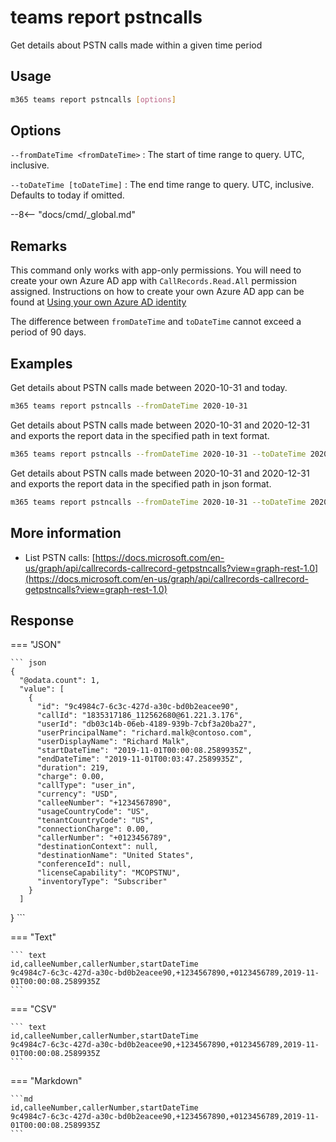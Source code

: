 # teams report pstncalls

Get details about PSTN calls made within a given time period

## Usage

```sh
m365 teams report pstncalls [options]
```

## Options

`--fromDateTime <fromDateTime>`
: The start of time range to query. UTC, inclusive.

`--toDateTime [toDateTime]`
: The end time range to query. UTC, inclusive. Defaults to today if omitted.

--8<-- "docs/cmd/_global.md"

## Remarks

This command only works with app-only permissions. You will need to create your own Azure AD app with `CallRecords.Read.All` permission assigned. Instructions on how to create your own Azure AD app can be found at [Using your own Azure AD identity](../../../user-guide/using-own-identity.md)

The difference between `fromDateTime` and `toDateTime` cannot exceed a period of 90 days.

## Examples

Get details about PSTN calls made between 2020-10-31 and today.

```sh
m365 teams report pstncalls --fromDateTime 2020-10-31
```

Get details about PSTN calls made between 2020-10-31 and 2020-12-31 and exports the report data in the specified path in text format.

```sh
m365 teams report pstncalls --fromDateTime 2020-10-31 --toDateTime 2020-12-31 --output text > "pstncalls.txt"
```

Get details about PSTN calls made between 2020-10-31 and 2020-12-31 and exports the report data in the specified path in json format.

```sh
m365 teams report pstncalls --fromDateTime 2020-10-31 --toDateTime 2020-12-31 --output json > "pstncalls.json"
```

## More information

- List PSTN calls: [https://docs.microsoft.com/en-us/graph/api/callrecords-callrecord-getpstncalls?view=graph-rest-1.0](https://docs.microsoft.com/en-us/graph/api/callrecords-callrecord-getpstncalls?view=graph-rest-1.0)

## Response

=== "JSON"

    ``` json
    {
      "@odata.count": 1,
      "value": [
        {
          "id": "9c4984c7-6c3c-427d-a30c-bd0b2eacee90",
          "callId": "1835317186_112562680@61.221.3.176",
          "userId": "db03c14b-06eb-4189-939b-7cbf3a20ba27",
          "userPrincipalName": "richard.malk@contoso.com",
          "userDisplayName": "Richard Malk",
          "startDateTime": "2019-11-01T00:00:08.2589935Z",
          "endDateTime": "2019-11-01T00:03:47.2589935Z",
          "duration": 219,
          "charge": 0.00,
          "callType": "user_in",
          "currency": "USD",
          "calleeNumber": "+1234567890",
          "usageCountryCode": "US",
          "tenantCountryCode": "US",
          "connectionCharge": 0.00,
          "callerNumber": "+0123456789",
          "destinationContext": null,
          "destinationName": "United States",
          "conferenceId": null,
          "licenseCapability": "MCOPSTNU",
          "inventoryType": "Subscriber"
        }
      ]
  }
    ```

=== "Text"

    ``` text
    id,calleeNumber,callerNumber,startDateTime
    9c4984c7-6c3c-427d-a30c-bd0b2eacee90,+1234567890,+0123456789,2019-11-01T00:00:08.2589935Z
    ```

=== "CSV"

    ``` text
    id,calleeNumber,callerNumber,startDateTime
    9c4984c7-6c3c-427d-a30c-bd0b2eacee90,+1234567890,+0123456789,2019-11-01T00:00:08.2589935Z
    ```

=== "Markdown"

    ```md
    id,calleeNumber,callerNumber,startDateTime
    9c4984c7-6c3c-427d-a30c-bd0b2eacee90,+1234567890,+0123456789,2019-11-01T00:00:08.2589935Z
    ```
